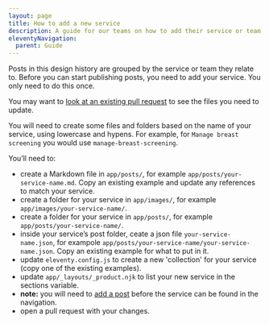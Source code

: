 ```yaml
---
layout: page
title: How to add a new service
description: A guide for our teams on how to add their service or team to the design history
eleventyNavigation:
  parent: Guide
---
```


Posts in this design history are grouped by the service or team they relate to. Before you can start publishing posts, you need to add your service. You only need to do this once.

You may want to [look at an existing pull request](https://github.com/NHSDigital/prevention-services-design-history/pull/20) to see the files you need to update.

You will need to create some files and folders based on the name of your service, using lowercase and hypens. For example, for `Manage breast screening` you would use `manage-breast-screening`.

You’ll need to:

* create a Markdown file in `app/posts/`, for example `app/posts/your-service-name.md`. Copy an existing example and update any references to match your service.
* create a folder for your service in `app/images/`, for example `app/images/your-service-name/`.
* create a folder for your service in `app/posts/`, for example `app/posts/your-service-name/`.
* inside your service’s post folder, ceate a json file `your-service-name.json`, for exampole `app/posts/your-service-name/your-service-name.json`. Copy an existing example for what to put in it.
* update `eleventy.config.js` to create a new 'collection' for your service (copy one of the existing examples).
* update `app/_layouts/_product.njk` to list your new service in the sections variable.
* **note:** you will need to [add a post](/guide/how-to-publish/) before the service can be found in the navigation.
* open a pull request with your changes.